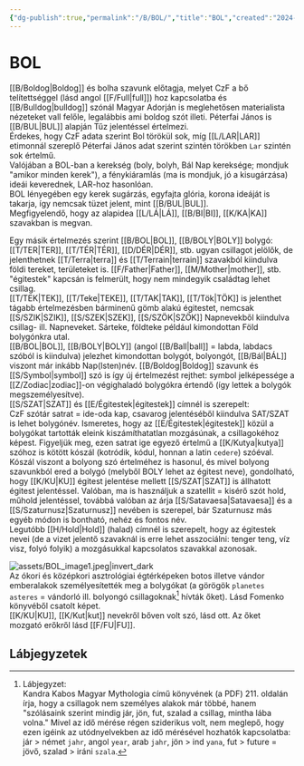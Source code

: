 ```yaml
---
{"dg-publish":true,"permalink":"/B/BOL/","title":"BOL","created":"2024-10-24T01:40","updated":"2024-10-24T01:40"}
---
```



# BOL

[[B/Boldog\|Boldog]] és bolha szavunk előtagja, melyet CzF a bő telítettséggel (lásd angol [[F/Full\|full]]) hoz kapcsolatba és [[B/Bulldog\|bulldog]] szónál Magyar Adorján is meglehetősen materialista nézeteket vall felőle, legalábbis ami boldog szót illeti. Péterfai János is [[B/BUL\|BUL]] alapján Tűz jelentéssel értelmezi.  
Érdekes, hogy CzF adata szerint Bol törökül sok, míg [[L/LAR\|LAR]] etimonnál szereplő Péterfai János adat szerint szintén törökben `Lar` szintén sok értelmű.  
Valójában a BOL-ban a kerekség (boly, bolyh, Bál Nap kereksége; mondjuk "amikor minden kerek"), a fénykiáramlás (ma is mondjuk, jó a kisugárzása) ideái keverednek, LAR-hoz hasonlóan.  
BOL lényegében egy kerek sugárzás, egyfajta glória, korona ideáját is takarja, így nemcsak tüzet jelent, mint [[B/BUL\|BUL]].  
Megfigyelendő, hogy az alapidea [[L/LÁ\|LÁ]], [[B/BI\|BI]], [[K/KA\|KA]] szavakban is megvan.  

Egy másik értelmezés szerint [[B/BOL\|BOL]], [[B/BOLY\|BOLY]] bolygó:  
[[T/TER\|TER]], [[T/TÉR\|TÉR]], [[D/DÉR\|DÉR]], stb. ugyan csillagot jelölők, de jelenthetnek [[T/Terra\|terra]] és [[T/Terrain\|terrain]] szavakból kiindulva földi tereket, területeket is. [[F/Father\|Father]], [[M/Mother\|mother]], stb. "égitestek" kapcsán is felmerült, hogy nem mindegyik családtag lehet csillag.  
[[T/TEK\|TEK]], [[T/Teke\|TEKE]], [[T/TAK\|TAK]], [[T/Tök\|TÖK]] is jelenthet tágabb értelmezésben bárminenű gömb alakú égitestet, nemcsak [[S/SZIK\|SZIK]], [[S/SZEK\|SZEK]], [[S/SZÖK\|SZÖK]] Napnevekből kiindulva csillag- ill. Napneveket. Sárteke, földteke például kimondottan Föld bolygónkra utal.  
[[B/BOL\|BOL]], [[B/BOLY\|BOLY]] (angol [[B/Ball\|ball]] = labda, labdacs szóból is kiindulva) jelezhet kimondottan bolygót, bolyongót, [[B/Bál\|BÁL]] viszont már inkább Nap(Isten)név. [[B/Boldog\|Boldog]] szavunk és [[S/Symbol\|symbol]] szó is így új értelmezést rejthet: symbol jelképessége a [[Z/Zodiac\|zodiac]]-on végighaladó bolygókra értendő (így lettek a bolygók megszemélyesítve).  
[[S/SZAT\|SZAT]] és [[E/Égitestek\|égitestek]] címnél is szerepelt:  
CzF szótár satrat = ide-oda kap, csavarog jelentéséből kiindulva SAT/SZAT is lehet bolygónév. Ismeretes, hogy az [[E/Égitestek\|égitestek]] közül a bolygókat tartották eleink kiszámíthatatlan mozgásúnak, a csillagokéhoz képest. Figyeljük meg, ezen satrat ige egyező értelmű a [[K/Kutya\|kutya]] szóhoz is kötött kószál (kotródik, kódul, honnan a latin `cedere`) szóéval. Kószál viszont a bolyong szó értelméhez is hasonul, és mivel bolyong szavunkból ered a bolygó (melyből BOLY lehet az égitest neve), gondolható, hogy [[K/KU\|KU]] égitest jelentése mellett [[S/SZAT\|SZAT]] is állhatott égitest jelentéssel. Valóban, ma is használjuk a szatellit = kisérő szót hold, műhold jelentéssel, továbbá valóban az árja [[S/Satavaesa\|Satavaesa]] és a [[S/Szaturnusz\|Szaturnusz]] nevében is szerepel, bár Szaturnusz más egyéb módon is bontható, nehéz és fontos név.  
Legutóbb [[H/Hold\|Hold]] (halad) címnél is szerepelt, hogy az égitestek nevei (de a vizet jelentő szavaknál is erre lehet asszociálni: tenger teng, víz visz, folyó folyik) a mozgásukkal kapcsolatos szavakkal azonosak.  

![assets/BOL_image1.jpeg|invert_dark](/img/user/B/assets/BOL_image1.jpeg)  
Az ókori és középkori asztrológiai égtérképeken botos illetve vándor emberalakok személyesítették meg a bolygókat (a görögök `planetes asteres` = vándorló ill. bolyongó csillagoknak[^1] hívták őket). Lásd Fomenko könyvéből csatolt képet.  
[[K/KU\|KU]], [[K/Kut\|kut]] nevekről bőven volt szó, lásd ott. Az őket mozgató erőkről lásd [[F/FU\|FU]].  

## Lábjegyzetek

[^1]: Lábjegyzet:  
Kandra Kabos Magyar Mythologia című könyvének (a PDF) 211. oldalán írja, hogy a csillagok nem személyes alakok már többé, hanem "szólásaink szerint mindig jár, jön, fut, szalad a csillag, mintha lába volna." Mivel az idő mérése régen sziderikus volt, nem meglepő, hogy ezen igéink az utódnyelvekben az idő mérésével hozhatók kapcsolatba: jár > német `jahr`, angol `year`, arab `jahr`, jön > ind `yana`, fut > future = jövő, szalad > iráni `szala`.  